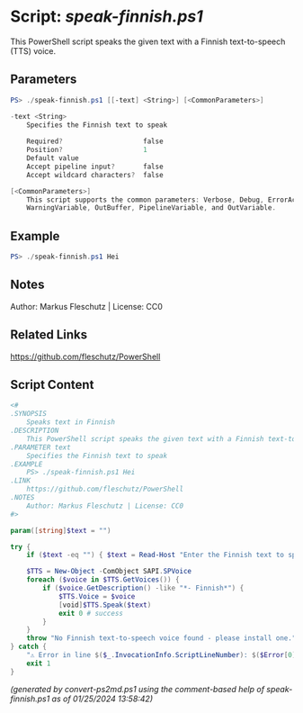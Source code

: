 Script: *speak-finnish.ps1*
========================

This PowerShell script speaks the given text with a Finnish text-to-speech (TTS) voice.

Parameters
----------
```powershell
PS> ./speak-finnish.ps1 [[-text] <String>] [<CommonParameters>]

-text <String>
    Specifies the Finnish text to speak
    
    Required?                    false
    Position?                    1
    Default value                
    Accept pipeline input?       false
    Accept wildcard characters?  false

[<CommonParameters>]
    This script supports the common parameters: Verbose, Debug, ErrorAction, ErrorVariable, WarningAction, 
    WarningVariable, OutBuffer, PipelineVariable, and OutVariable.
```

Example
-------
```powershell
PS> ./speak-finnish.ps1 Hei

```

Notes
-----
Author: Markus Fleschutz | License: CC0

Related Links
-------------
https://github.com/fleschutz/PowerShell

Script Content
--------------
```powershell
<#
.SYNOPSIS
	Speaks text in Finnish
.DESCRIPTION
	This PowerShell script speaks the given text with a Finnish text-to-speech (TTS) voice.
.PARAMETER text
	Specifies the Finnish text to speak
.EXAMPLE
	PS> ./speak-finnish.ps1 Hei
.LINK
	https://github.com/fleschutz/PowerShell
.NOTES
	Author: Markus Fleschutz | License: CC0
#>

param([string]$text = "")

try {
	if ($text -eq "") { $text = Read-Host "Enter the Finnish text to speak" }

	$TTS = New-Object -ComObject SAPI.SPVoice
	foreach ($voice in $TTS.GetVoices()) {
		if ($voice.GetDescription() -like "*- Finnish*") {
			$TTS.Voice = $voice
			[void]$TTS.Speak($text)
			exit 0 # success
		}
	}
	throw "No Finnish text-to-speech voice found - please install one."
} catch {
	"⚠️ Error in line $($_.InvocationInfo.ScriptLineNumber): $($Error[0])"
	exit 1
}
```

*(generated by convert-ps2md.ps1 using the comment-based help of speak-finnish.ps1 as of 01/25/2024 13:58:42)*
